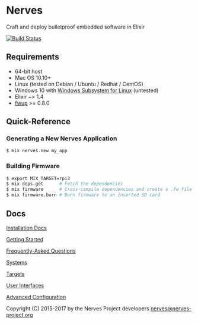 # Nerves
Craft and deploy bulletproof embedded software in Elixir

[![Build Status](https://travis-ci.org/nerves-project/nerves.svg?branch=master)](https://travis-ci.org/nerves-project/nerves)

## Requirements

* 64-bit host
* Mac OS 10.10+
* Linux (tested on Debian / Ubuntu / Redhat / CentOS)
* Windows 10 with [Windows Subsystem for Linux](https://msdn.microsoft.com/en-us/commandline/wsl/install_guide) (untested)
* Elixir ~> 1.4
* [fwup](https://github.com/fhunleth/fwup) >= 0.8.0

## Quick-Reference

### Generating a New Nerves Application

```bash
$ mix nerves.new my_app
```

### Building Firmware

```bash
$ export MIX_TARGET=rpi3
$ mix deps.get      # Fetch the dependencies
$ mix firmware      # Cross-compile dependencies and create a .fw file
$ mix firmware.burn # Burn firmware to an inserted SD card
```

## Docs

[Installation Docs](https://hexdocs.pm/nerves/installation.html)

[Getting Started](https://hexdocs.pm/nerves/getting-started.html)

[Frequently-Asked Questions](https://hexdocs.pm/nerves/faq.html)

[Systems](https://hexdocs.pm/nerves/systems.html)

[Targets](https://hexdocs.pm/nerves/targets.html)

[User Interfaces](https://hexdocs.pm/nerves/user-interfaces.html)

[Advanced Configuration](https://hexdocs.pm/nerves/advanced-configuration.html)

Copyright (C) 2015-2017 by the Nerves Project developers <nerves@nerves-project.org>
